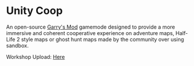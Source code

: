 # Unity Coop
An open-source [Garry's Mod](https://store.steampowered.com/app/4000) gamemode designed to provide a more immersive and coherent cooperative experience on adventure maps, Half-Life 2 style maps or ghost hunt maps made by the community over using sandbox.

Workshop Upload: [Here](https://steamcommunity.com/sharedfiles/filedetails/?id=1997426421)
